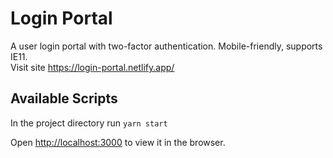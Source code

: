 # Login Portal

A user login portal with two-factor authentication. Mobile-friendly, supports IE11.<br />
Visit site https://login-portal.netlify.app/

## Available Scripts

In the project directory run `yarn start`

Open [http://localhost:3000](http://localhost:3000) to view it in the browser.
